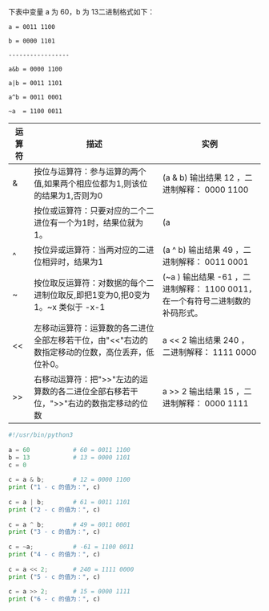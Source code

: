 下表中变量 a 为 60，b 为 13二进制格式如下：
```
a = 0011 1100

b = 0000 1101

-----------------

a&b = 0000 1100

a|b = 0011 1101

a^b = 0011 0001

~a  = 1100 0011
```

运算符	| 描述	| 实例
--|--|--
&  |	按位与运算符：参与运算的两个值,如果两个相应位都为1,则该位的结果为1,否则为0                            |	(a & b) 输出结果 12 ，二进制解释： 0000 1100
|  |	按位或运算符：只要对应的二个二进位有一个为1时，结果位就为1。                                         |	(a | b) 输出结果 61 ，二进制解释： 0011 1101
^  |	按位异或运算符：当两对应的二进位相异时，结果为1	                                                |(a ^ b) 输出结果 49 ，二进制解释： 0011 0001
~  |	按位取反运算符：对数据的每个二进制位取反,即把1变为0,把0变为1。~x 类似于 -x-1                         |	(~a ) 输出结果 -61 ，二进制解释： 1100 0011， 在一个有符号二进制数的补码形式。
<< |	左移动运算符：运算数的各二进位全部左移若干位，由"<<"右边的数指定移动的位数，高位丢弃，低位补0。	    |a << 2 输出结果 240 ，二进制解释： 1111 0000
>> |	右移动运算符：把">>"左边的运算数的各二进位全部右移若干位，">>"右边的数指定移动的位数                  |	a >> 2 输出结果 15 ，二进制解释： 0000 1111

```python
#!/usr/bin/python3
 
a = 60            # 60 = 0011 1100 
b = 13            # 13 = 0000 1101 
c = 0
 
c = a & b;        # 12 = 0000 1100
print ("1 - c 的值为：", c)
 
c = a | b;        # 61 = 0011 1101 
print ("2 - c 的值为：", c)
 
c = a ^ b;        # 49 = 0011 0001
print ("3 - c 的值为：", c)
 
c = ~a;           # -61 = 1100 0011
print ("4 - c 的值为：", c)
 
c = a << 2;       # 240 = 1111 0000
print ("5 - c 的值为：", c)
 
c = a >> 2;       # 15 = 0000 1111
print ("6 - c 的值为：", c)
```
